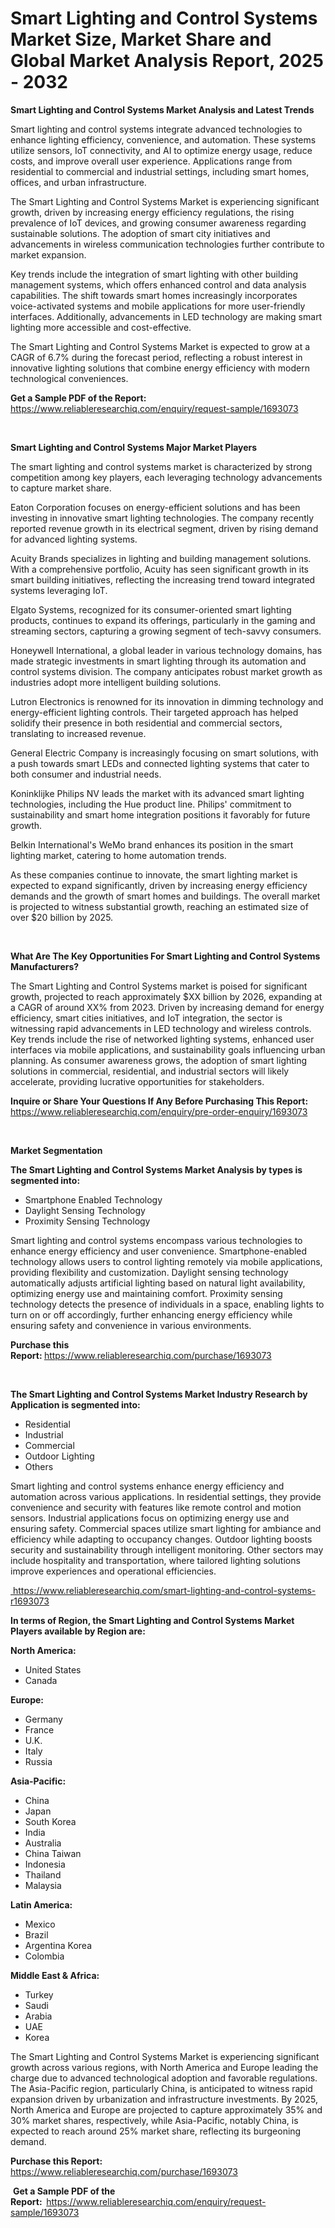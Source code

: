 <p><h1>Smart Lighting and Control Systems Market Size, Market Share and Global Market Analysis Report, 2025 - 2032</h1></p><p><strong>Smart Lighting and Control Systems Market Analysis and Latest Trends</strong></p>
<p><p>Smart lighting and control systems integrate advanced technologies to enhance lighting efficiency, convenience, and automation. These systems utilize sensors, IoT connectivity, and AI to optimize energy usage, reduce costs, and improve overall user experience. Applications range from residential to commercial and industrial settings, including smart homes, offices, and urban infrastructure.</p><p>The Smart Lighting and Control Systems Market is experiencing significant growth, driven by increasing energy efficiency regulations, the rising prevalence of IoT devices, and growing consumer awareness regarding sustainable solutions. The adoption of smart city initiatives and advancements in wireless communication technologies further contribute to market expansion. </p><p>Key trends include the integration of smart lighting with other building management systems, which offers enhanced control and data analysis capabilities. The shift towards smart homes increasingly incorporates voice-activated systems and mobile applications for more user-friendly interfaces. Additionally, advancements in LED technology are making smart lighting more accessible and cost-effective. </p><p>The Smart Lighting and Control Systems Market is expected to grow at a CAGR of 6.7% during the forecast period, reflecting a robust interest in innovative lighting solutions that combine energy efficiency with modern technological conveniences.</p></p>
<p><strong>Get a Sample PDF of the Report:&nbsp;</strong> <a href="https://www.reliableresearchiq.com/enquiry/request-sample/1693073?utm_campaign=3580&utm_medium=2&utm_source=Github&utm_content=ia&utm_term=19042025&utm_id=smart-lighting-and-control-systems">https://www.reliableresearchiq.com/enquiry/request-sample/1693073</a></p>
<p>&nbsp;</p>
<p><strong>Smart Lighting and Control Systems Major Market Players</strong></p>
<p><p>The smart lighting and control systems market is characterized by strong competition among key players, each leveraging technology advancements to capture market share. </p><p>Eaton Corporation focuses on energy-efficient solutions and has been investing in innovative smart lighting technologies. The company recently reported revenue growth in its electrical segment, driven by rising demand for advanced lighting systems.</p><p>Acuity Brands specializes in lighting and building management solutions. With a comprehensive portfolio, Acuity has seen significant growth in its smart building initiatives, reflecting the increasing trend toward integrated systems leveraging IoT. </p><p>Elgato Systems, recognized for its consumer-oriented smart lighting products, continues to expand its offerings, particularly in the gaming and streaming sectors, capturing a growing segment of tech-savvy consumers. </p><p>Honeywell International, a global leader in various technology domains, has made strategic investments in smart lighting through its automation and control systems division. The company anticipates robust market growth as industries adopt more intelligent building solutions.</p><p>Lutron Electronics is renowned for its innovation in dimming technology and energy-efficient lighting controls. Their targeted approach has helped solidify their presence in both residential and commercial sectors, translating to increased revenue.</p><p>General Electric Company is increasingly focusing on smart solutions, with a push towards smart LEDs and connected lighting systems that cater to both consumer and industrial needs. </p><p>Koninklijke Philips NV leads the market with its advanced smart lighting technologies, including the Hue product line. Philips' commitment to sustainability and smart home integration positions it favorably for future growth.</p><p>Belkin International's WeMo brand enhances its position in the smart lighting market, catering to home automation trends. </p><p>As these companies continue to innovate, the smart lighting market is expected to expand significantly, driven by increasing energy efficiency demands and the growth of smart homes and buildings. The overall market is projected to witness substantial growth, reaching an estimated size of over $20 billion by 2025.</p></p>
<p>&nbsp;</p>
<p><strong>What Are The Key Opportunities For Smart Lighting and Control Systems Manufacturers?</strong></p>
<p><p>The Smart Lighting and Control Systems market is poised for significant growth, projected to reach approximately $XX billion by 2026, expanding at a CAGR of around XX% from 2023. Driven by increasing demand for energy efficiency, smart cities initiatives, and IoT integration, the sector is witnessing rapid advancements in LED technology and wireless controls. Key trends include the rise of networked lighting systems, enhanced user interfaces via mobile applications, and sustainability goals influencing urban planning. As consumer awareness grows, the adoption of smart lighting solutions in commercial, residential, and industrial sectors will likely accelerate, providing lucrative opportunities for stakeholders.</p></p>
<p><strong>Inquire or Share Your Questions If Any Before Purchasing This Report:</strong> <a href="https://www.reliableresearchiq.com/enquiry/pre-order-enquiry/1693073?utm_campaign=3580&utm_medium=2&utm_source=Github&utm_content=ia&utm_term=19042025&utm_id=smart-lighting-and-control-systems">https://www.reliableresearchiq.com/enquiry/pre-order-enquiry/1693073</a></p>
<p>&nbsp;</p>
<p><strong>Market Segmentation</strong></p>
<p><strong>The Smart Lighting and Control Systems Market Analysis by types is segmented into:</strong></p>
<p><ul><li>Smartphone Enabled Technology</li><li>Daylight Sensing Technology</li><li>Proximity Sensing Technology</li></ul></p>
<p><p>Smart lighting and control systems encompass various technologies to enhance energy efficiency and user convenience. Smartphone-enabled technology allows users to control lighting remotely via mobile applications, providing flexibility and customization. Daylight sensing technology automatically adjusts artificial lighting based on natural light availability, optimizing energy use and maintaining comfort. Proximity sensing technology detects the presence of individuals in a space, enabling lights to turn on or off accordingly, further enhancing energy efficiency while ensuring safety and convenience in various environments.</p></p>
<p><strong>Purchase this Report:&nbsp;</strong><a href="https://www.reliableresearchiq.com/purchase/1693073?utm_campaign=3580&utm_medium=2&utm_source=Github&utm_content=ia&utm_term=19042025&utm_id=smart-lighting-and-control-systems">https://www.reliableresearchiq.com/purchase/1693073</a></p>
<p>&nbsp;</p>
<p><strong>The Smart Lighting and Control Systems Market Industry Research by Application is segmented into:</strong></p>
<p><ul><li>Residential</li><li>Industrial</li><li>Commercial</li><li>Outdoor Lighting</li><li>Others</li></ul></p>
<p><p>Smart lighting and control systems enhance energy efficiency and automation across various applications. In residential settings, they provide convenience and security with features like remote control and motion sensors. Industrial applications focus on optimizing energy use and ensuring safety. Commercial spaces utilize smart lighting for ambiance and efficiency while adapting to occupancy changes. Outdoor lighting boosts security and sustainability through intelligent monitoring. Other sectors may include hospitality and transportation, where tailored lighting solutions improve experiences and operational efficiencies.</p></p>
<p><a href="https://www.reliableresearchiq.com/smart-lighting-and-control-systems-r1693073?utm_campaign=3580&utm_medium=2&utm_source=Github&utm_content=ia&utm_term=19042025&utm_id=smart-lighting-and-control-systems">&nbsp;https://www.reliableresearchiq.com/smart-lighting-and-control-systems-r1693073</a></p>
<p><strong>In terms of Region, the Smart Lighting and Control Systems Market Players available by Region are:</strong></p>
<p>
    <p> <strong> North America: </strong>
        <ul>
            <li>United States</li>
            <li>Canada</li>
        </ul>
        </p> 
    <p> <strong> Europe: </strong>
        <ul>
            <li>Germany</li>
            <li>France</li>
            <li>U.K.</li>
            <li>Italy</li>
            <li>Russia</li>
        </ul>
        </p> 
    <p> <strong> Asia-Pacific: </strong>
        <ul>
            <li>China</li>
            <li>Japan</li>
            <li>South Korea</li>
            <li>India</li>
            <li>Australia</li>
            <li>China Taiwan</li>
            <li>Indonesia</li>
            <li>Thailand</li>
            <li>Malaysia</li>
        </ul>
        </p> 
    <p> <strong> Latin America: </strong>
        <ul>
            <li>Mexico</li>
            <li>Brazil</li>
            <li>Argentina Korea</li>
            <li>Colombia</li>
        </ul>
        </p> 
    <p> <strong> Middle East & Africa: </strong>
        <ul>
            <li>Turkey</li>
            <li>Saudi</li>
            <li>Arabia</li>
            <li>UAE</li>
            <li>Korea</li>
        </ul>
    </p>
    </p>
<p><p>The Smart Lighting and Control Systems Market is experiencing significant growth across various regions, with North America and Europe leading the charge due to advanced technological adoption and favorable regulations. The Asia-Pacific region, particularly China, is anticipated to witness rapid expansion driven by urbanization and infrastructure investments. By 2025, North America and Europe are projected to capture approximately 35% and 30% market shares, respectively, while Asia-Pacific, notably China, is expected to reach around 25% market share, reflecting its burgeoning demand.</p></p>
<p><strong>Purchase this Report: </strong><a href="https://www.reliableresearchiq.com/purchase/1693073?utm_campaign=3580&utm_medium=2&utm_source=Github&utm_content=ia&utm_term=19042025&utm_id=smart-lighting-and-control-systems">https://www.reliableresearchiq.com/purchase/1693073</a></p>
<p>&nbsp;<strong>Get a Sample PDF of the Report:&nbsp;&nbsp;</strong><a href="https://www.reliableresearchiq.com/enquiry/request-sample/1693073?utm_campaign=3580&utm_medium=2&utm_source=Github&utm_content=ia&utm_term=19042025&utm_id=smart-lighting-and-control-systems">https://www.reliableresearchiq.com/enquiry/request-sample/1693073</a></p>
<p><strong></strong></p>
<p><p></p><p></p><p></p></p>